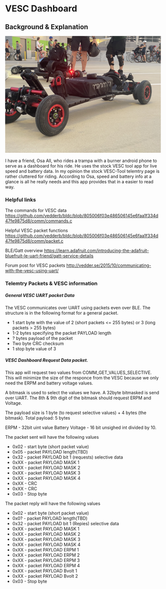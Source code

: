 # VESC Dashboard

## Background & Explanation

![Trampa view](https://github.com/PeterChu3/vescDashboard/blob/Dashboard/Docs/Images/OsaTrampa.jpg?raw=true)

I have a friend, Osa All, who rides a trampa with a burner android phone to serve as a dashboard for his ride. He uses the stock VESC tool app for live speed and battery data. In my opinion the stock VESC-Tool telemtry page is rather cluttered for riding. According to Osa, speed and battery info at a glance is all he really needs and this app provides that in a easier to read way.

### Helpful links

The commands for VESC data
https://github.com/vedderb/bldc/blob/805006f03e486506145e6faa1f334d47fe9875d8/comm/commands.c

Helpful VESC packet functions
https://github.com/vedderb/bldc/blob/805006f03e486506145e6faa1f334d47fe9875d8/comm/packet.c

BLE/Gatt overview
https://learn.adafruit.com/introducing-the-adafruit-bluefruit-le-uart-friend/gatt-service-details

Forum post for VESC packets
http://vedder.se/2015/10/communicating-with-the-vesc-using-uart/

### Telemtry Packets & VESC information

##### General VESC UART packet Data

The VESC communicates over UART using packets even over BLE. The structure is in the following format for a general packet.

- 1 start byte with the value of 2 (short packets <= 255 bytes) or 3 (long packets > 255 bytes)
- 1-2 bytes specifying the packet PAYLOAD length
- ? bytes payload of the packet
- Two byte CRC checksum
- 1 stop byte value of 3

##### VESC Dashboard Request Data packet.

This app will request two values from COMM_GET_VALUES_SELECTIVE. This will minimize the size of the responce from the VESC because we only need the ERPM and battery voltage values.

A bitmask is used to select the values we have. A 32byte bitmasked is send over UART. The 8th & 9th digit of the bitmask should request ERPM and Voltage.

The payload size is 1 byte (to request selective values) + 4 bytes (the bitmask). Total payload: 5 bytes

ERPM - 32bit uint value
Battery Voltage - 16 bit unsighed int divided by 10.

The packet sent will have the following values

- 0x02 - start byte (short packet value)
- 0x05 - packet PAYLOAD length(TBD)
- 0x32 - packet PAYLOAD bit 1 (requests) selective data
- 0xXX - packet PAYLOAD MASK 1
- 0xXX - packet PAYLOAD MASK 2
- 0xXX - packet PAYLOAD MASK 3
- 0xXX - packet PAYLOAD MASK 4
- 0xXX - CRC
- 0xXX - CRC
- 0x03 - Stop byte

The packet reply will have the following values

- 0x02 - start byte (short packet value)
- 0x0? - packet PAYLOAD length(TBD)
- 0x32 - packet PAYLOAD bit 1 (Repies) selective data
- 0xXX - packet PAYLOAD MASK 1
- 0xXX - packet PAYLOAD MASK 2
- 0xXX - packet PAYLOAD MASK 3
- 0xXX - packet PAYLOAD MASK 4
- 0xXX - packet PAYLOAD ERPM 1
- 0xXX - packet PAYLOAD ERPM 2
- 0xXX - packet PAYLOAD ERPM 3
- 0xXX - packet PAYLOAD ERPM 4
- 0xXX - packet PAYLOAD Bvolt 1
- 0xXX - packet PAYLOAD Bvolt 2
- 0x03 - Stop byte
